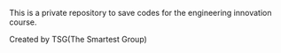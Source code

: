This is a private repository to save codes for the engineering innovation course.

Created by TSG(The Smartest Group)
